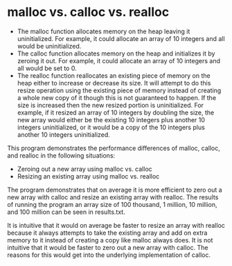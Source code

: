 # malloc vs. calloc vs. realloc

- The malloc function allocates memory on the heap leaving it uninitialized. For example, it could allocate an array of 10 integers and all would be uninitialized.
- The calloc function allocates memory on the heap and initializes it by zeroing it out. For example, it could allocate an array of 10 integers and all would be set to 0.
- The realloc function reallocates an existing piece of memory on the heap either to increase or decrease its size. It will attempt to do this resize operation using the existing piece of memory instead of creating a whole new copy of it though this is not guaranteed to happen. If the size is increased then the new resized portion is uninitialized. For example, if it resized an array of 10 integers by doubling the size, the new array would either be the existing 10 integers plus another 10 integers uninitialized, or it would be a copy of the 10 integers plus another 10 integers uninitialized.

This program demonstrates the performance differences of malloc, calloc, and realloc in the following situations:
- Zeroing out a new array using malloc vs. calloc
- Resizing an existing array using malloc vs. realloc

The program demonstrates that on average it is more efficient to zero out a new array with calloc and resize an existing array with realloc. The results of running the program an array size of 100 thousand, 1 million, 10 million, and 100 million can be seen in results.txt.

It is intuitive that it would on average be faster to resize an array with realloc because it always attempts to take the existing array and add on extra memory to it instead of creating a copy like malloc always does. It is not intuitive that it would be faster to zero out a new array with calloc. The reasons for this would get into the underlying implementation of calloc.
